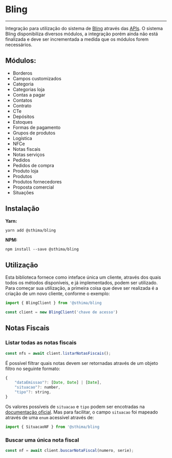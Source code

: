 # Bling

---

Integração para utilização do sistema de [Bling](https://www.bling.com.br/home) através das [APIs](https://manuais.bling.com.br/manual/?categoria=api-v2&tipo=api). O sistema Bling disponibiliza diversos módulos, a integração porém ainda não está finalizada e deve ser incrementada a medida que os módulos forem necessários.

## Módulos:

- Borderos
- Campos customizados
- Categoria
- Categorias loja
- Contas a pagar
- Contatos
- Contrato
- CTe
- Depósitos
- Estoques
- Formas de pagamento
- Grupos de produtos
- Logística
- NFCe
- Notas fiscais
- Notas serviços
- Pedidos
- Pedidos de compra
- Produto loja
- Produtos
- Produtos fornecedores
- Proposta comercial
- Situações

## Instalação

**Yarn:**

```bash
yarn add @sthima/bling
```

**NPM:**

```
npm install --save @sthima/bling
```

## Utilização

Esta biblioteca fornece como inteface única um cliente, através dos quais todos os métodos disponíveis, e já implementados, podem ser utilizado. Para começar sua utilização, a primeira coisa que deve ser realizada é a criação de um novo cliente, conforme o exemplo:

```javascript
import { BlingClient } from '@sthima/bling

const client = new BlingClient('chave de acesso')
```

## Notas Fiscais

### Listar todas as notas fiscais

```javascript
const nfs = await client.listarNotasFiscais();
```

É possível filtrar quais notas devem ser retornadas através de um objeto filtro no seguinte formato:

```javascript
{
    "dataEmissao"?: [Date, Date] | [Date],
    "situacao"?: number,
    "tipo"?: string,
}
```

Os valores possíveis de `situacao` e `tipo` podem ser encotradas na [documentação oficial](https://manuais.bling.com.br/manual/?item=notas-fiscais). Mas para facilitar, o campo `situacao` foi mapeado através de uma `enum` acessível através de:

```javascript
import { SituacaoNF } from '@sthima/bling
```

### Buscar uma única nota fiscal

```javascript
const nf = await client.buscarNotaFiscal(numero, serie);
```
